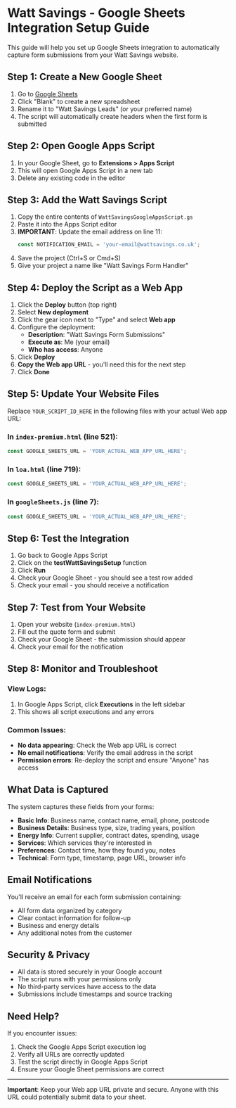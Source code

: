 # Watt Savings - Google Sheets Integration Setup Guide

This guide will help you set up Google Sheets integration to automatically capture form submissions from your Watt Savings website.

## Step 1: Create a New Google Sheet

1. Go to [Google Sheets](https://sheets.google.com)
2. Click "Blank" to create a new spreadsheet
3. Rename it to "Watt Savings Leads" (or your preferred name)
4. The script will automatically create headers when the first form is submitted

## Step 2: Open Google Apps Script

1. In your Google Sheet, go to **Extensions > Apps Script**
2. This will open Google Apps Script in a new tab
3. Delete any existing code in the editor

## Step 3: Add the Watt Savings Script

1. Copy the entire contents of `WattSavingsGoogleAppsScript.gs` 
2. Paste it into the Apps Script editor
3. **IMPORTANT**: Update the email address on line 11:
   ```javascript
   const NOTIFICATION_EMAIL = 'your-email@wattsavings.co.uk';
   ```
4. Save the project (Ctrl+S or Cmd+S)
5. Give your project a name like "Watt Savings Form Handler"

## Step 4: Deploy the Script as a Web App

1. Click the **Deploy** button (top right)
2. Select **New deployment**
3. Click the gear icon next to "Type" and select **Web app**
4. Configure the deployment:
   - **Description**: "Watt Savings Form Submissions"
   - **Execute as**: Me (your email)
   - **Who has access**: Anyone
5. Click **Deploy**
6. **Copy the Web app URL** - you'll need this for the next step
7. Click **Done**

## Step 5: Update Your Website Files

Replace `YOUR_SCRIPT_ID_HERE` in the following files with your actual Web app URL:

### In `index-premium.html` (line 521):
```javascript
const GOOGLE_SHEETS_URL = 'YOUR_ACTUAL_WEB_APP_URL_HERE';
```

### In `loa.html` (line 719):
```javascript
const GOOGLE_SHEETS_URL = 'YOUR_ACTUAL_WEB_APP_URL_HERE';
```

### In `googleSheets.js` (line 7):
```javascript
const GOOGLE_SHEETS_URL = 'YOUR_ACTUAL_WEB_APP_URL_HERE';
```

## Step 6: Test the Integration

1. Go back to Google Apps Script
2. Click on the **testWattSavingsSetup** function
3. Click **Run**
4. Check your Google Sheet - you should see a test row added
5. Check your email - you should receive a notification

## Step 7: Test from Your Website

1. Open your website (`index-premium.html`)
2. Fill out the quote form and submit
3. Check your Google Sheet - the submission should appear
4. Check your email for the notification

## Step 8: Monitor and Troubleshoot

### View Logs:
1. In Google Apps Script, click **Executions** in the left sidebar
2. This shows all script executions and any errors

### Common Issues:
- **No data appearing**: Check the Web app URL is correct
- **No email notifications**: Verify the email address in the script
- **Permission errors**: Re-deploy the script and ensure "Anyone" has access

## What Data is Captured

The system captures these fields from your forms:

- **Basic Info**: Business name, contact name, email, phone, postcode
- **Business Details**: Business type, size, trading years, position
- **Energy Info**: Current supplier, contract dates, spending, usage
- **Services**: Which services they're interested in
- **Preferences**: Contact time, how they found you, notes
- **Technical**: Form type, timestamp, page URL, browser info

## Email Notifications

You'll receive an email for each form submission containing:
- All form data organized by category
- Clear contact information for follow-up
- Business and energy details
- Any additional notes from the customer

## Security & Privacy

- All data is stored securely in your Google account
- The script runs with your permissions only
- No third-party services have access to the data
- Submissions include timestamps and source tracking

## Need Help?

If you encounter issues:
1. Check the Google Apps Script execution log
2. Verify all URLs are correctly updated
3. Test the script directly in Google Apps Script
4. Ensure your Google Sheet permissions are correct

---

**Important**: Keep your Web app URL private and secure. Anyone with this URL could potentially submit data to your sheet.